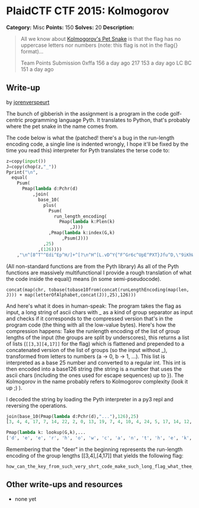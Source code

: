 # PlaidCTF CTF 2015: Kolmogorov

**Category:** Misc
**Points:** 150
**Solves:** 20
**Description:**

> All we know about [Kolmogorov's Pet Snake](http://play.plaidctf.com/files/kolmogorov_59658fc88748139edc32ec26c8a64af0) is that the flag has no uppercase letters nor numbers (note: this flag is not in the flag{} format)...
> 
> 
> Team	Points	Submission
> 0xffa	156	a day ago
> 217	153	a day ago
> LC BC	151	a day ago

## Write-up

by [jorenverspeurt](https://github.com/jorenverspeurt)

The bunch of gibberish in the assignment is a program in the code golf-centric programming language Pyth. It translates to Python, that's probably where the pet snake in the name comes from.

The code below is what the (patched! there's a bug in the run-length encoding code, a single line is indented wrongly, I hope it'll be fixed by the time you read this) interpreter for Pyth translates the terse code to:

```python
z=copy(input())
J=copy(chop(z,"_"))
Pprint("\n",
  equal(
    Psum(
      Pmap(lambda d:Pchr(d)
          ,join(
            base_10(
              plus(
                Psum(
                  run_length_encoding(
                    Pmap(lambda k:Plen(k)
                        ,J)))
                ,Pmap(lambda k:index(G,k)
                     ,Psum(J)))
              ,25)
            ,(126))))
    ,"\n^[8^T^^Edi^Ep^H/]+^[?\n^H^[L.vD^Y{^F^Gr6c^UpE^PXT}Jfu^D,\"9iKhW4Xmmv;gf"))
```

(All non-standard functions are from the Pyth library)
As all of the Pyth functions are massively multifunctional I provide a rough translation of what the code inside the equal() means (in some semi-pseudocode).

```
concat(map(chr, tobase(tobase10from(concat(runLengthEncoding(map(len, J))) + map(letterOfAlphabet,concat(J)),25),126)))
```

And here's what it does in human-speak:
The program takes the flag as input, a long string of ascii chars with _ as a kind of group separator as input and checks if it corresponds to the compressed version that's in the program code (the thing with all the low-value bytes).
Here's how the compression happens:
Take the runlength encoding of the list of group lengths of the input (the groups are split by underscores), this returns a list of lists (`[[3,3][4,17]]` for the flag) which is flattened and prepended to a concatenated version of the list of groups (so the input without \_), transformed from letters to numbers (a -> 0, b -> 1, ...).
This list is interpreted as a base 25 number and converted to a regular int. This int is then encoded into a base126 string (the string is a number that uses the ascii chars (including the ones used for escape sequences) up to }).
The Kolmogorov in the name probably refers to Kolmogorov complexity (look it up ;) ).

I decoded the string by loading the Pyth interpreter in a py3 repl and reversing the operations.

```python
join(base_10(Pmap(lambda d:Pchr(d),"..."),126),25)
[3, 4, 4, 17, 7, 14, 22, 2, 0, 13, 19, 7, 4, 10, 4, 24, 5, 17, 14, 12, 18, 20, 2, 7, 21, 4, 17, 24, 18, 7, 17, 19, 2, 14, 3, 4, 12, 0, 10, 4, 18, 20, 2, 7, 11, 14, 13, 6, 5, 11, 0, 6, 22, 7, 0, 19, 19, 7, 4, 4, 7, 4, 11, 11, 7, 14, 22, 18, 19, 7, 0, 19, 18, 7, 8, 19, 15, 14, 18, 18, 8, 1, 11, 4]

Pmap(lambda k: lookup(G,k),...
['d', 'e', 'e', 'r', 'h', 'o', 'w', 'c', 'a', 'n', 't', 'h', 'e', 'k', 'e', 'y', 'f', 'r', 'o', 'm', 's', 'u', 'c', 'h', 'v', 'e', 'r', 'y', 's', 'h', 'r', 't', 'c', 'o', 'd', 'e', 'm', 'a', 'k', 'e', 's', 'u', 'c', 'h', 'l', 'o', 'n', 'g', 'f', 'l', 'a', 'g', 'w', 'h', 'a', 't', 't', 'h', 'e', 'e', 'h', 'e', 'l', 'l', 'h', 'o', 'w', 's', 't', 'h', 'a', 't', 's', 'h', 'i', 't', 'p', 'o', 's', 's', 'i', 'b', 'l', 'e']
```

Remembering that the "deer" in the beginning represents the run-length encoding of the group lengths [[3,4],[4,17]] that yields the following flag:
```
how_can_the_key_from_such_very_shrt_code_make_such_long_flag_what_thee_hell_hows_that_shit_poss_ible
```

## Other write-ups and resources

* none yet
